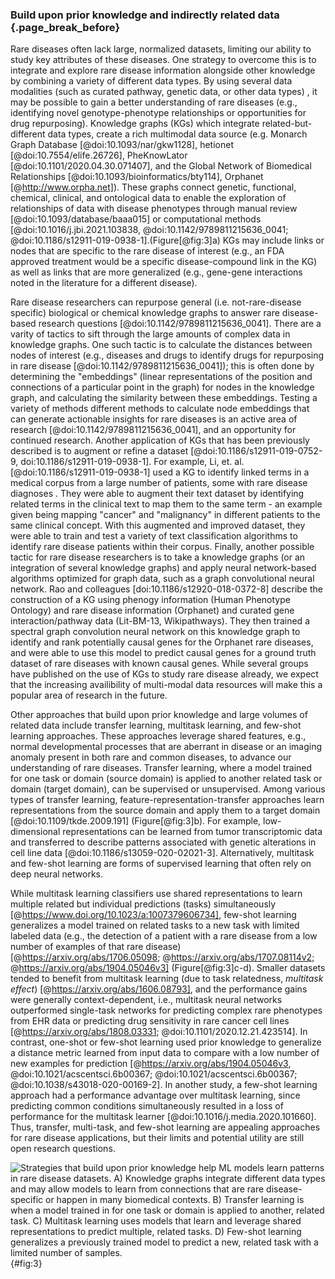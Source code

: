 ### Build upon prior knowledge and indirectly related data {.page_break_before}

Rare diseases often lack large, normalized datasets, limiting our ability to study key attributes of these diseases. 
One strategy to overcome this is to integrate and explore rare disease information alongside other knowledge by combining a variety of different data types. By using several data modalities (such as curated pathway, genetic data, or other data types) , it may be possible to gain a better understanding of rare diseases (e.g., identifying novel genotype-phenotype relationships or opportunities for drug repurposing).
Knowledge graphs (KGs) which integrate related-but-different data types, create a rich multimodal data source (e.g. Monarch Graph Database [@doi:10.1093/nar/gkw1128], hetionet [@doi:10.7554/elife.26726], PheKnowLator [@doi:10.1101/2020.04.30.071407], and the Global Network of Biomedical Relationships [@doi:10.1093/bioinformatics/bty114], Orphanet [@http://www.orpha.net]). 
These graphs connect genetic, functional, chemical, clinical, and ontological data to enable the exploration of relationships of data with disease phenotypes through manual review [@doi:10.1093/database/baaa015] or computational methods [@doi:10.1016/j.jbi.2021.103838, @doi:10.1142/9789811215636_0041; @doi:10.1186/s12911-019-0938-1].(Figure[@fig:3]a)
KGs may include links or nodes that are specific to the rare disease of interest (e.g., an FDA approved treatment  would be a specific disease-compound link in the KG) as well as links that are more generalized (e.g., gene-gene interactions noted in the literature for a different disease). 

Rare disease researchers can repurpose general (i.e. not-rare-disease specific) biological or chemical knowledge graphs to answer rare disease-based research questions [@doi:10.1142/9789811215636_0041]. 
There are a varity of tactics to sift through the large amounts of complex data in knowledge graphs.
One such tactic is to calculate the distances between nodes of interest (e.g., diseases and drugs to identify drugs for repurposing in rare disease [@doi:10.1142/9789811215636_0041]); this is often done by determining the "embeddings" (linear representations of the position and connections of a particular point in the graph) for nodes in the knowledge graph, and calculating the similarity between these embeddings. 
Testing a variety of methods different methods to calculate node embeddings that can generate actionable insights for rare diseases is an active area of research [@doi:10.1142/9789811215636_0041], and an opportunity for continued research.
Another application of KGs that has been previously described is to augment or refine a dataset [@doi:10.1186/s12911-019-0752-9, doi:10.1186/s12911-019-0938-1].
For example, Li, et. al.[@doi:10.1186/s12911-019-0938-1] used a KG to identify linked terms in a medical corpus from a large number of patients, some with rare disease diagnoses .
They were able to augment their text dataset by identifying related terms in the clinical text to map them to the same term - an example given being mapping "cancer" and "malignancy" in different patients to the same clinical concept. 
With this augmented and improved dataset, they were able to train and test a variety of text classification algorithms to identify rare disease patients within their corpus. 
Finally, another possible tactic for rare disease researchers is to take a knowledge graphs (or an integration of several knowledge graphs) and apply neural network-based algorithms optimized for graph data, such as a graph convolutional neural network.
Rao and colleagues [doi:10.1186/s12920-018-0372-8] describe the construction of a KG using phenogy information (Human Phenotype Ontology) and rare disease information (Orphanet) and curated gene interaction/pathway data (Lit-BM-13, Wikipathways). 
They then trained a spectral graph convolution neural network on this knowledge graph to identify and rank potentially causal genes for the Orphanet rare diseases, and were able to use this model to predict causal genes for a ground truth dataset of rare diseases with known causal genes. 
While several groups have published on the use of KGs to study rare disease already, we expect that the increasing availibility of multi-modal data resources will make this a popular area of research in the future. 

Other approaches that build upon prior knowledge and large volumes of related data include transfer learning, multitask learning, and few-shot learning approaches. 
These approaches leverage shared features, e.g., normal developmental processes that are aberrant in disease or an imaging anomaly present in both rare and common diseases, to advance our understanding of rare diseases. 
Transfer learning, where a model trained for one task or domain (source domain) is applied to another related task or domain (target domain), can be supervised or unsupervised. 
Among various types of transfer learning, feature-representation-transfer approaches learn representations from the source domain and apply them to a target domain [@doi:10.1109/tkde.2009.191] (Figure[@fig:3]b).
For example, low-dimensional representations can be learned from tumor transcriptomic data and transferred to describe patterns associated with genetic alterations in cell line data [@doi:10.1186/s13059-020-02021-3].
Alternatively, multitask and few-shot learning are forms of supervised learning that often rely on deep neural networks. 

While multitask learning classifiers use shared representations to learn multiple related but individual predictions (tasks) simultaneously [@https://www.doi.org/10.1023/a:1007379606734], few-shot learning generalizes a model trained on related tasks to a new task with limited labeled data (e.g., the detection of a patient with a rare disease from a low number of examples of that rare disease) [@https://arxiv.org/abs/1706.05098; @https://arxiv.org/abs/1707.08114v2; @https://arxiv.org/abs/1904.05046v3] (Figure[@fig:3]c-d).
Smaller datasets tended to benefit from multitask learning (due to task relatedness, _multitask effect_) [@https://arxiv.org/abs/1606.08793], and the performance gains were generally context-dependent, i.e., multitask neural networks outperformed single-task networks for predicting complex rare phenotypes from EHR data or predicting drug sensitivity in rare cancer cell lines [@https://arxiv.org/abs/1808.03331; @doi:10.1101/2020.12.21.423514]. 
In contrast, one-shot or few-shot learning used prior knowledge to generalize a distance metric learned from input data to compare with a low number of new examples for prediction [@https://arxiv.org/abs/1904.05046v3, @doi:10.1021/acscentsci.6b00367; @doi:10.1021/acscentsci.6b00367; @doi:10.1038/s43018-020-00169-2]. 
In another study, a few-shot learning approach had a performance advantage over multitask learning, since predicting common conditions simultaneously resulted in a loss of performance for the multitask learner [@doi:10.1016/j.media.2020.101660]. 
Thus, transfer, multi-task, and few-shot learning are appealing approaches for rare disease applications, but their limits and potential utility are still open research questions. 

![Strategies that build upon prior knowledge help ML models learn patterns in rare disease datasets. A) Knowledge graphs integrate different data types and may allow models to learn from connections that are rare disease-specific or happen in many biomedical contexts. B) Transfer learning is when a model trained in for one task or domain is applied to another, related task. C) Multitask learning uses models that learn and leverage shared representations to predict multiple, related tasks. D) Few-shot learning generalizes a previously trained model to predict a new, related task with a limited number of samples.](images/figures/pdfs/prior-knowledge.png){#fig:3}
